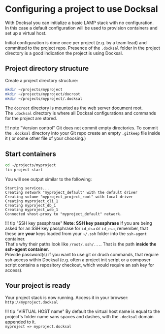 # Configuring a project to use Docksal

With Docksal you can initialize a basic LAMP stack with no configuration.   
In this case a default configuration will be used to provision containers and set up a virtual host.

Initial configuration is done once per project (e.g. by a team lead) and committed to the project repo. 
Presence of the `.docksal` folder in the project directory is a good indication the project is using Docksal.


## Project directory structure

Create a project directory structure:

```bash
mkdir ~/projects/myproject
mkdir ~/projects/myproject/docroot
mkdir ~/projects/myproject/.docksal
```

The `docroot` directory is mounted as the web server document root.  
The `.docksal` directory is where all Docksal configurations and commands for the project are stored.

!!! note "Version control" 
    Git does not commit empty directories. To commit the `.docksal` directory into your Git repo create an empty `.gitkeep` file inside it ( or some other file of your choosing.)

## Start containers

```bash
cd ~/projects/myproject
fin project start
```

You will see output similar to the following:

```
Starting services...
Creating network "myproject_default" with the default driver
Creating volume "myproject_project_root" with local driver
Creating myproject_cli_1
Creating myproject_db_1
Creating myproject_web_1
Connected vhost-proxy to "myproject_default" network.
```

!!! tip "SSH key passphrase"
    **Note: SSH key passphrase** 
    If you are being asked for an SSH key passphrase for `id_dsa` or `id_rsa`, 
    remember, that these are **your** keys loaded from your `~/.ssh` folder into the `ssh-agent` container.  
    That's why their paths look like `/root/.ssh/...`. That is the path **inside the ssh-agent container**.  
    Provide password(s) if you want to use git or drush commands, that require ssh access within Docksal 
    (e.g. often a project init script or a composer script contains a repository checkout, 
    which would require an ssh key for access).

## Your project is ready

Your project stack is now running. Access it in your browser: `http://myproject.docksal`

!!! tip "VIRTUAL HOST name"
    By default the virtual host name is equal to the project's folder name sans spaces and dashes, 
    with the `.docksal` domain appended to it.  
    `myproject => myproject.docksal`
